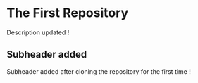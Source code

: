 # The First Repository

Description updated !

## Subheader added

Subheader added after cloning the repository for the first time !
